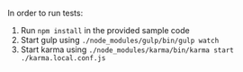 
In order to run tests:

1. Run `npm install` in the provided sample code
2. Start gulp using `./node_modules/gulp/bin/gulp watch`
3. Start karma using `./node_modules/karma/bin/karma start ./karma.local.conf.js`